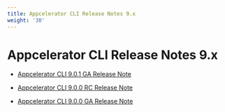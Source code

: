 ```yaml
---
title: Appcelerator CLI Release Notes 9.x
weight: '30'
---
```


# Appcelerator CLI Release Notes 9.x

* [Appcelerator CLI 9.0.1 GA Release Note](/guide/Appcelerator_CLI/Appcelerator_CLI_Release_Notes/Appcelerator_CLI_Release_Notes_9.x/Appcelerator_CLI_9.0.1_GA_Release_Note/)

* [Appcelerator CLI 9.0.0 RC Release Note](/guide/Appcelerator_CLI/Appcelerator_CLI_Release_Notes/Appcelerator_CLI_Release_Notes_9.x/Appcelerator_CLI_9.0.0_RC_Release_Note/)

* [Appcelerator CLI 9.0.0 GA Release Note](/guide/Appcelerator_CLI/Appcelerator_CLI_Release_Notes/Appcelerator_CLI_Release_Notes_9.x/Appcelerator_CLI_9.0.0_GA_Release_Note/)

